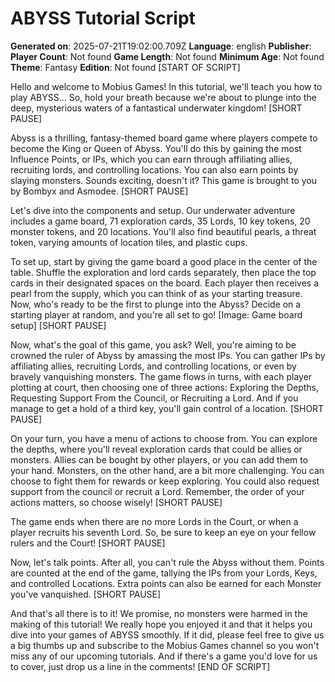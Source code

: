 # ABYSS Tutorial Script
**Generated on**: 2025-07-21T19:02:00.709Z
**Language**: english
**Publisher**: 
**Player Count**: Not found
**Game Length**: Not found
**Minimum Age**: Not found
**Theme**: Fantasy
**Edition**: Not found
[START OF SCRIPT]

Hello and welcome to Mobius Games! In this tutorial, we'll teach you how to play ABYSS... So, hold your breath because we're about to plunge into the deep, mysterious waters of a fantastical underwater kingdom! [SHORT PAUSE]

Abyss is a thrilling, fantasy-themed board game where players compete to become the King or Queen of Abyss. You'll do this by gaining the most Influence Points, or IPs, which you can earn through affiliating allies, recruiting lords, and controlling locations. You can also earn points by slaying monsters. Sounds exciting, doesn't it? This game is brought to you by Bombyx and Asmodee. [SHORT PAUSE]

Let's dive into the components and setup. Our underwater adventure includes a game board, 71 exploration cards, 35 Lords, 10 key tokens, 20 monster tokens, and 20 locations. You'll also find beautiful pearls, a threat token, varying amounts of location tiles, and plastic cups. 

To set up, start by giving the game board a good place in the center of the table. Shuffle the exploration and lord cards separately, then place the top cards in their designated spaces on the board. Each player then receives a pearl from the supply, which you can think of as your starting treasure. Now, who's ready to be the first to plunge into the Abyss? Decide on a starting player at random, and you're all set to go! [Image: Game board setup] [SHORT PAUSE]

Now, what's the goal of this game, you ask? Well, you're aiming to be crowned the ruler of Abyss by amassing the most IPs. You can gather IPs by affiliating allies, recruiting Lords, and controlling locations, or even by bravely vanquishing monsters. The game flows in turns, with each player plotting at court, then choosing one of three actions: Exploring the Depths, Requesting Support From the Council, or Recruiting a Lord. And if you manage to get a hold of a third key, you'll gain control of a location. [SHORT PAUSE]

On your turn, you have a menu of actions to choose from. You can explore the depths, where you'll reveal exploration cards that could be allies or monsters. Allies can be bought by other players, or you can add them to your hand. Monsters, on the other hand, are a bit more challenging. You can choose to fight them for rewards or keep exploring. You could also request support from the council or recruit a Lord. Remember, the order of your actions matters, so choose wisely! [SHORT PAUSE]

The game ends when there are no more Lords in the Court, or when a player recruits his seventh Lord. So, be sure to keep an eye on your fellow rulers and the Court! [SHORT PAUSE]

Now, let's talk points. After all, you can't rule the Abyss without them. Points are counted at the end of the game, tallying the IPs from your Lords, Keys, and controlled Locations. Extra points can also be earned for each Monster you've vanquished. [SHORT PAUSE]

And that's all there is to it! We promise, no monsters were harmed in the making of this tutorial! We really hope you enjoyed it and that it helps you dive into your games of ABYSS smoothly. If it did, please feel free to give us a big thumbs up and subscribe to the Mobius Games channel so you won't miss any of our upcoming tutorials. And if there's a game you'd love for us to cover, just drop us a line in the comments! [END OF SCRIPT]